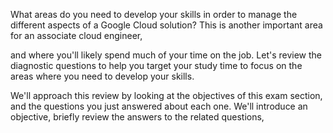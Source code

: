  What areas do you need to develop your skills in order to manage the different aspects of a Google Cloud solution? This is another important area for an associate cloud engineer,

and where you'll likely spend much of your time on the job. Let's review the diagnostic questions to help you target your study time to focus on the areas where you need to develop your skills.

We'll approach this review by looking at the objectives of this exam section, and the questions you just answered about each one. We'll introduce an objective, briefly review the answers to the related questions,